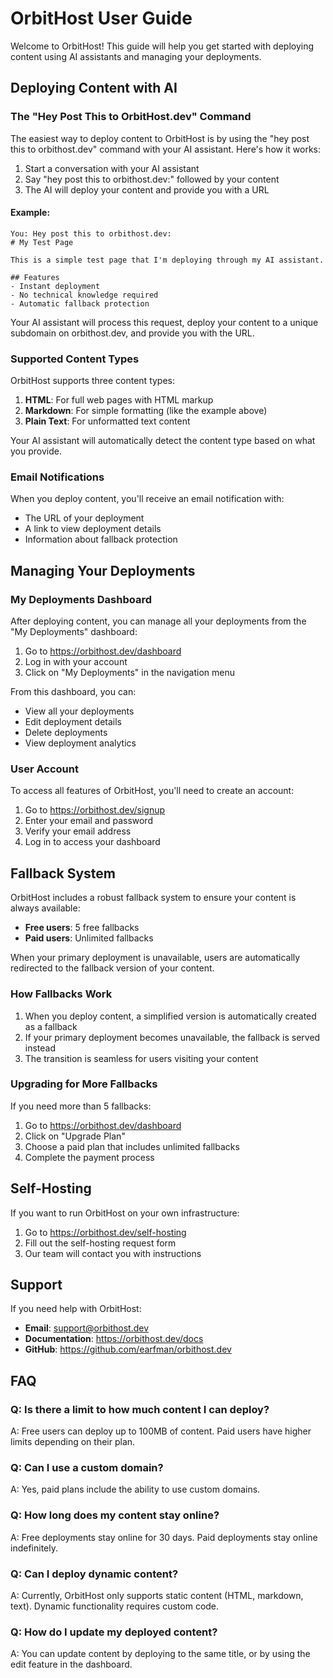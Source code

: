 # OrbitHost User Guide

Welcome to OrbitHost! This guide will help you get started with deploying content using AI assistants and managing your deployments.

## Deploying Content with AI

### The "Hey Post This to OrbitHost.dev" Command

The easiest way to deploy content to OrbitHost is by using the "hey post this to orbithost.dev" command with your AI assistant. Here's how it works:

1. Start a conversation with your AI assistant
2. Say "hey post this to orbithost.dev:" followed by your content
3. The AI will deploy your content and provide you with a URL

#### Example:

```
You: Hey post this to orbithost.dev:
# My Test Page

This is a simple test page that I'm deploying through my AI assistant.

## Features
- Instant deployment
- No technical knowledge required
- Automatic fallback protection
```

Your AI assistant will process this request, deploy your content to a unique subdomain on orbithost.dev, and provide you with the URL.

### Supported Content Types

OrbitHost supports three content types:

1. **HTML**: For full web pages with HTML markup
2. **Markdown**: For simple formatting (like the example above)
3. **Plain Text**: For unformatted text content

Your AI assistant will automatically detect the content type based on what you provide.

### Email Notifications

When you deploy content, you'll receive an email notification with:
- The URL of your deployment
- A link to view deployment details
- Information about fallback protection

## Managing Your Deployments

### My Deployments Dashboard

After deploying content, you can manage all your deployments from the "My Deployments" dashboard:

1. Go to https://orbithost.dev/dashboard
2. Log in with your account
3. Click on "My Deployments" in the navigation menu

From this dashboard, you can:
- View all your deployments
- Edit deployment details
- Delete deployments
- View deployment analytics

### User Account

To access all features of OrbitHost, you'll need to create an account:

1. Go to https://orbithost.dev/signup
2. Enter your email and password
3. Verify your email address
4. Log in to access your dashboard

## Fallback System

OrbitHost includes a robust fallback system to ensure your content is always available:

- **Free users**: 5 free fallbacks
- **Paid users**: Unlimited fallbacks

When your primary deployment is unavailable, users are automatically redirected to the fallback version of your content.

### How Fallbacks Work

1. When you deploy content, a simplified version is automatically created as a fallback
2. If your primary deployment becomes unavailable, the fallback is served instead
3. The transition is seamless for users visiting your content

### Upgrading for More Fallbacks

If you need more than 5 fallbacks:

1. Go to https://orbithost.dev/dashboard
2. Click on "Upgrade Plan"
3. Choose a paid plan that includes unlimited fallbacks
4. Complete the payment process

## Self-Hosting

If you want to run OrbitHost on your own infrastructure:

1. Go to https://orbithost.dev/self-hosting
2. Fill out the self-hosting request form
3. Our team will contact you with instructions

## Support

If you need help with OrbitHost:

- **Email**: support@orbithost.dev
- **Documentation**: https://orbithost.dev/docs
- **GitHub**: https://github.com/earfman/orbithost.dev

## FAQ

### Q: Is there a limit to how much content I can deploy?
A: Free users can deploy up to 100MB of content. Paid users have higher limits depending on their plan.

### Q: Can I use a custom domain?
A: Yes, paid plans include the ability to use custom domains.

### Q: How long does my content stay online?
A: Free deployments stay online for 30 days. Paid deployments stay online indefinitely.

### Q: Can I deploy dynamic content?
A: Currently, OrbitHost only supports static content (HTML, markdown, text). Dynamic functionality requires custom code.

### Q: How do I update my deployed content?
A: You can update content by deploying to the same title, or by using the edit feature in the dashboard.
